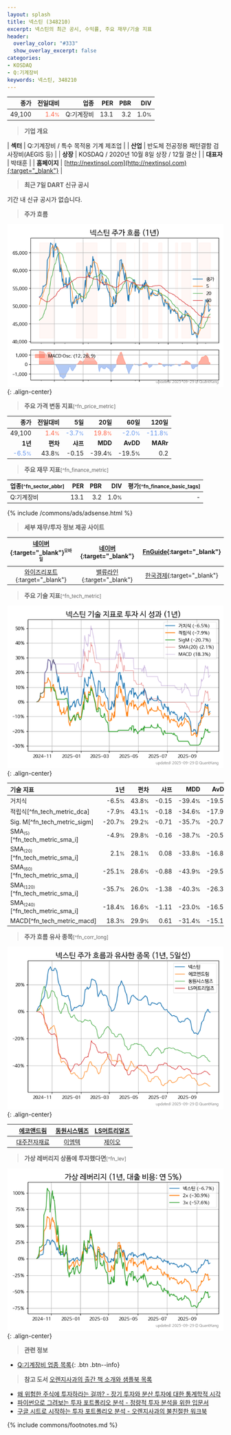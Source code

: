 ```yaml
---
layout: splash
title: 넥스틴 (348210)
excerpt: 넥스틴의 최근 공시, 수익률, 주요 재무/기술 지표
header:
  overlay_color: "#333"
  show_overlay_excerpt: false
categories:
- KOSDAQ
- Q:기계장비
keywords: 넥스틴, 348210
---
```


| **종가** | **전일대비** | **업종** | **PER** | **PBR** | **DIV** |
| -------: | -----------: | -------: | ------: | ------: | ------: |
| 49,100 | <span style="color: tomato">1.4<small>%</small></span> | Q:기계장비 | 13.1 | 3.2 | 1.0<small>%</small> |

<!-- more -->


> **기업 개요**<a id="company"></a>

| <span style="white-space:nowrap;">**섹터**</span> | Q:기계장비 / 특수 목적용 기계 제조업 |
| <span style="white-space:nowrap;">**산업**</span> | 반도체 전공정용 패턴결함 검사장비(AEGIS 등) |
| <span style="white-space:nowrap;">**상장**</span> | KOSDAQ / 2020년 10월 8일 상장 / 12월 결산 |
| <span style="white-space:nowrap;">**대표자**</span> | 박태훈 |
| <span style="white-space:nowrap;">**홈페이지**</span> | [http://nextinsol.com](http://nextinsol.com){:target="_blank"} |


> **최근 7일 DART 신규 공시**<a id="dart"></a>

기간 내 신규 공시가 없습니다.


> **주가 흐름**<a id="price"></a>

![348210](/stock/images/348210.png){: .align-center}


> **주요 가격 변동 지표**<small>[^fn_price_metric]</small>

| **종가** | **전일대비** | **5일** | **20일** | **60일** | **120일** |
| -------: | -----------: | ------: | -------: | -------: | --------: |
| 49,100 | <span style="color: tomato">1.4<small>%</small></span> | <span style="color: cornflowerblue">-3.7<small>%</small></span> | <span style="color: tomato">19.8<small>%</small></span> | <span style="color: cornflowerblue">-2.0<small>%</small></span> | <span style="color: cornflowerblue">-11.8<small>%</small></span> |
| **1년** | **편차** | **샤프** | **MDD** | **AvDD** | **MARr** |
| <span style="color: cornflowerblue">-6.5<small>%</small></span> | 43.8<small>%</small> | -0.15 | -39.4<small>%</small> | -19.5<small>%</small> | 0.2 |


> **주요 재무 지표**<small>[^fn_finance_metric]</small>

| **업종**<small>[^fn_sector_abbr]</small> | **PER** | **PBR** | **DIV** | **평가**<small>[^fn_finance_basic_tags]</small> |
| :--------------------------------------- | ------: | ------: | ------: | ----------------------------------------------: |
| Q:기계장비 | 13.1 | 3.2 | 1.0<small>%</small> | - |



{% include /commons/ads/adsense.html %}

> **세부 재무/투자 정보 제공 사이트**

| [네이버](https://m.stock.naver.com/domestic/stock/348210/finance/summary){:target="_blank"}<sup><small>모바일</small></sup> | [네이버](https://finance.naver.com/item/coinfo.naver?code=348210){:target="_blank"} | [FnGuide](https://comp.fnguide.com/SVO2/ASP/SVD_Invest.asp?gicode=A348210&MenuYn=Y){:target="_blank"} |
| :---: | :---: | :---: |
| [와이즈리포트](https://comp.wisereport.co.kr/company/c1040001.aspx?cmp_cd=348210){:target="_blank"} | [밸류라인](https://www.valueline.co.kr/finance/summary/348210){:target="_blank"} | [한국경제](https://markets.hankyung.com/stock/348210/financial-summary){:target="_blank"} |


> **주요 기술 지표**<small>[^fn_tech_metric]</small>


![348210](/stock/images/348210_tech.png){: .align-center}

| **기술 지표** | **1년** | **편차** | **샤프** | **MDD** | **AvDD** |
| :------------ | ------: | -----------: | -------: | ------: | -------: |
| 거치식 | -6.5<small>%</small> | 43.8<small>%</small> | -0.15 | -39.4<small>%</small> | -19.5<small>%</small> |
| 적립식[^fn_tech_metric_dca] | -7.9<small>%</small> | 43.1<small>%</small> | -0.18 | -34.6<small>%</small> | -17.9<small>%</small> |
| Sig. M[^fn_tech_metric_sigm] | -20.7<small>%</small> | 29.2<small>%</small> | -0.71 | -35.7<small>%</small> | -20.7<small>%</small> |
| SMA<small><sub>(5)</sub></small>[^fn_tech_metric_sma_i] | -4.9<small>%</small> | 29.8<small>%</small> | -0.16 | -38.7<small>%</small> | -20.5<small>%</small> |
| SMA<small><sub>(20)</sub></small>[^fn_tech_metric_sma_i] | 2.1<small>%</small> | 28.1<small>%</small> | 0.08 | -33.8<small>%</small> | -16.8<small>%</small> |
| SMA<small><sub>(60)</sub></small>[^fn_tech_metric_sma_i] | -25.1<small>%</small> | 28.6<small>%</small> | -0.88 | -43.9<small>%</small> | -29.5<small>%</small> |
| SMA<small><sub>(120)</sub></small>[^fn_tech_metric_sma_i] | -35.7<small>%</small> | 26.0<small>%</small> | -1.38 | -40.3<small>%</small> | -26.3<small>%</small> |
| SMA<small><sub>(240)</sub></small>[^fn_tech_metric_sma_i] | -18.4<small>%</small> | 16.6<small>%</small> | -1.11 | -23.0<small>%</small> | -16.5<small>%</small> |
| MACD[^fn_tech_metric_macd] | 18.3<small>%</small> | 29.9<small>%</small> | 0.61 | -31.4<small>%</small> | -15.1<small>%</small> |


> **주가 흐름 유사 종목**<a id="corr"></a><small>[^fn_corr_long]</small>

![348210](/stock/images/348210_corr.png){: .align-center}

|       | [에코앤드림](/101360/) | [동원시스템즈](/014820/) | [LS머트리얼즈](/417200/) |
| :---: | :------------------------------------: | :------------------------------------: | :------------------------------------: |
|       | [대주전자재료](/078600/) | [이엠텍](/091120/) | [제이오](/418550/) |


> **가상 레버리지 상품에 투자했다면**<a id="2x"></a><small>[^fn_lev]</small>

![348210](/stock/images/348210_2x.png){: .align-center}


> **관련 정보**

- [Q:기계장비 업종 목록](/stats/sector/kosdaq_업종_기계장비_종목/){: .btn .btn--info}

> **참고 도서** [오렌지사과의 출간 책 소개와 샘플북 목록](https://kongdori.tistory.com/691)

- [왜 위험한 주식에 투자하라는 걸까? - 장기 투자와 분산 투자에 대한 통계학적 시각](https://kongdori.tistory.com/421)
- [파이썬으로 그려보는 투자 포트폴리오 분석  - 정량적 투자 분석을 위한 입문서](https://kongdori.tistory.com/643)
- [구글 시트로 시작하는 투자 포트폴리오 분석 - 오렌지사과의 불친절한 워크북](https://kongdori.tistory.com/449)


{% include commons/footnotes.md %}